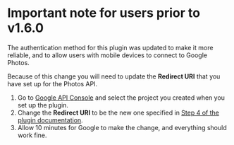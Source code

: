 # Important note for users prior to v1.6.0

The authentication method for this plugin was updated to make it more reliable, and to allow users with mobile devices to connect to Google Photos.

Because of this change you will need to update the **Redirect URI** that you have set up for the Photos API.

1. Go to [Google API Console](https://console.cloud.google.com/apis/credentials) and select the project you created when you set up the plugin.
2. Change the **Redirect URI** to be the new one specified in [Step 4 of the plugin documentation](https://github.com/alangrainger/obsidian-google-photos/blob/main/docs/Setup.md).
3. Allow 10 minutes for Google to make the change, and everything should work fine.
